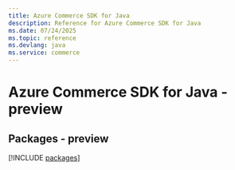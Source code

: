 ```yaml
---
title: Azure Commerce SDK for Java
description: Reference for Azure Commerce SDK for Java
ms.date: 07/24/2025
ms.topic: reference
ms.devlang: java
ms.service: commerce
---
```

# Azure Commerce SDK for Java - preview
## Packages - preview
[!INCLUDE [packages](commerce-index.md)]